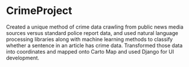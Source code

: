 # CrimeProject

Created a unique method of crime data crawling from public news media sources versus standard police report data, and used natural language processing libraries along with machine learning methods to classify whether a sentence in an article has crime data. Transformed those data into coordinates and mapped onto Carto Map and used Django for UI development.